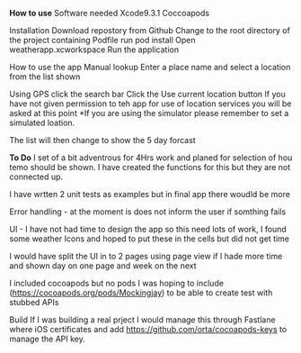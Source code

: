 **How to use**
Software needed
Xcode9.3.1
Coccoapods

Installation
Download repostory from Github
Change to the root directory of the project containing Podfile
run pod install
Open weatherapp.xcworkspace
Run the application

How to use the app
Manual lookup 
Enter a place name and select a location from the list shown

Using GPS
click the search bar 
Click the Use current location button
If you have not given permission to teh app for use of location services you will be asked at this point
*If you are using the simulator please remember to set a simulated loation.

The list will then change to show the 5 day forcast

**To Do**
I set of a bit adventrous for 4Hrs work and planed for selection of hou temo should be shown. I have created the functions for this but they are not connected up.

I have wrtten 2 unit tests as examples but in final app there woudld be more

Error handling - at the moment is does not inform the user if somthing fails

UI - I have not had time to design the app so this need lots of work, I found some weather Icons and hoped to put these in the cells but did not get time

I would have split the UI in to 2 pages using page view if I hade more time and shown day on one page and week on the next

I included cocoapods but no pods I was hoping to include  (https://cocoapods.org/pods/Mockingjay) to be able to create test with stubbed APIs

Build
If I was building a real prject I would manage this through Fastlane where iOS certificates and add https://github.com/orta/cocoapods-keys to manage the API key. 

